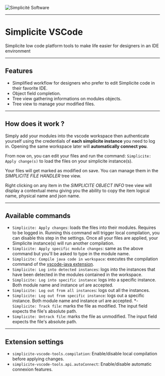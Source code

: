 ![Simplicit&eacute; Software](https://www.simplicite.io/resources/logos/logo250-grey.png)
* * *

# Simplicite VSCode

Simplicite low code platform tools to make life easier for designers in an IDE environment

---

## Features

- Simplified workflow for designers who prefer to edit Simplicite code in their favorite IDE.
- Object field completion.
- Tree view gathering informations on modules objects.
- Tree view to manage your modified files.

<!-- ![login-apply](resources/images/login-apply.gif) -->

---

## How does it work ?

Simply add your modules into the vscode workspace then authenticate yourself using the credentials of **each simplicite instance** you need to log in.
Opening the same workspace later will **automatically connect you**.

From now on, you can edit your files and run the command: `Simplicite: Apply change(s)` to load the files on your simplicite instance(s).

Your files will get marked as modified on save.
You can manage them in the *SIMPLICITE FILE HANDLER* tree view.

Right clicking on any item in the *SIMPLICITE OBJECT INFO* tree view will display a contextual menu giving you the ability to copy the item logical name, physical name and json name.

---

## Available commands

- `Simplicite: Apply changes`: loads the files into their modules. Requires to be logged in. Running this command will trigger local compilation, you can disable this step in the settings. Once all your files are applied, your Simplicite instance(s) will run another compilation.
- `Simplicite: Apply specific module changes`: same as the above command but you'll be asked to type in the module name.
- `Simplicite: Compile java code in workspace`: executes the compilation command of the [vscode-java extension](https://github.com/redhat-developer/vscode-java#available-commands).
- `Simplicite: Log into detected instances`: logs into the instances that have been detected in the modules contained in the workspace.
- `Simplicite: Log into specific instance`: logs into a specific instance. Both module name and instance url are accepted.
- `Simplicite: Log out from all instances`: logs out all the instances.
- `Simplicite: Log out from specific instance`: logs out a specific instance. Both module name and instance url are accepted.
*-`Simplicite: Track file`: marks the file as modified. The input field expects the file's absolute path.
- `Simplicite: Untrack file`: marks the file as unmodified. The input field expects the file's absolute path.

---

## Extension settings

- `simplicite-vscode-tools.compilation`: Enable/disable local compilation before applying changes.
- `simplicite-vscode-tools.api.autoConnect`: Enable/disable automatic connexion features.